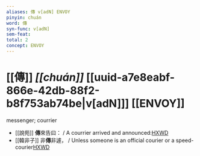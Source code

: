 ```yaml
---
aliases: 傳 v[adN] ENVOY
pinyin: chuán
word: 傳
syn-func: v[adN]
sem-feat: 
total: 2
concept: ENVOY 
---
```

# [[傳]] *[[chuán]]*  [[uuid-a7e8eabf-866e-42db-88f2-b8f753ab74be|v[adN]]] [[ENVOY]]
messenger; courrier
 - [[說苑]] **傳**來告曰： / A courrier arrived and announced:[HXWD](https://hxwd.org/textview.html?location=CH1a0907_CHANT_001-37a.5)
 - [[韓非子]] 非**傳**非遽， / Unless someone is an official courier or a speed-courier[HXWD](https://hxwd.org/textview.html?location=KR3c0005_tls_004-12a.4)